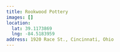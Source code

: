 ```yaml
---
title: Rookwood Pottery
images: []
location:
  lat: 39.1173869
  lng: -84.5183959
address: 1920 Race St., Cincinnati, Ohio
---
```

